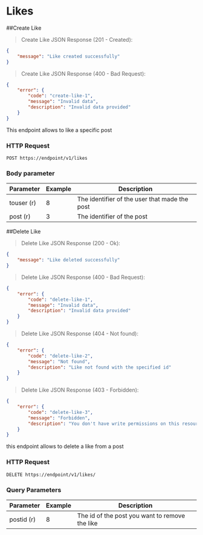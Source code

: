# Likes 

##Create Like

> Create Like JSON Response (201 - Created): 

```json
{
    "message": "Like created successfully"
}
```

> Create Like JSON Response (400 - Bad Request): 

```json
{
    "error": {
        "code": "create-like-1",
        "message": "Invalid data",
        "description": "Invalid data provided"
    }
}
```

This endpoint allows to like a specific post

### HTTP Request 

`POST https://endpoint/v1/likes`

### Body parameter 

Parameter | Example | Description
--------- | ------- | -----------
touser (r)| 8 | The identifier of the user that made the post
post (r) | 3 | The identifier of the post 











##Delete Like

> Delete Like JSON Response (200 - Ok):

```json
{
    "message": "Like deleted successfully"
}
```

> Delete Like JSON Response (400 - Bad Request):

```json
{
    "error": {
        "code": "delete-like-1",
        "message": "Invalid data",
        "description": "Invalid data provided"
    }
}
```

> Delete Like JSON Response (404 - Not found):

```json
{
    "error": {
        "code": "delete-like-2",
        "message": "Not found",
        "description": "Like not found with the specified id"
    }
}
```

> Delete Like JSON Response (403 - Forbidden): 

```json
{
    "error": {
        "code": "delete-like-3",
        "message": "Forbidden",
        "description": "You don't have write permissions on this resource"
    }
}
```

this endpoint allows to delete a like from a post 

### HTTP Request 

`DELETE https://endpoint/v1/likes/`

### Query Parameters 

Parameter | Example | Description
--------- | ------- | -----------
postid (r) | 8 | The id of the post you want to remove the like 








